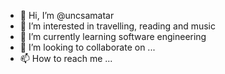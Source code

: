 - 👋 Hi, I’m @uncsamatar
- 👀 I’m interested in travelling, reading and music
- 🌱 I’m currently learning software engineering
- 💞️ I’m looking to collaborate on ...
- 📫 How to reach me ...

<!---
uncsamatar/uncsamatar is a ✨ special ✨ repository because its `README.md` (this file) appears on your GitHub profile.
You can click the Preview link to take a look at your changes.
--->
